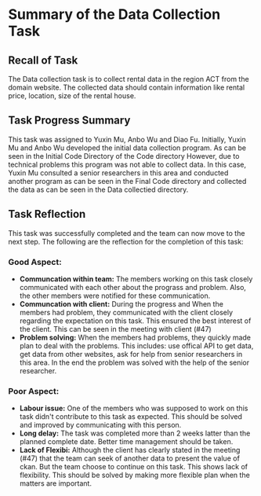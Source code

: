# Summary of the Data Collection Task 

## Recall of Task
The Data collection task is to collect rental data in the region ACT from the domain website. The collected data should contain information like rental price, location, size of the rental house.

## Task Progress Summary
This task was assigned to Yuxin Mu, Anbo Wu and Diao Fu. Initially, Yuxin Mu and Anbo Wu developed the initial data collection program. As can be seen in the Initial Code Directory of the Code directory 
However, due to technical problems this program was not able to collect data. 
In this case, Yuxin Mu consulted a senior researchers in this area and conducted another program as can be seen in the Final Code directory and collected the data as can be seen in the Data collectied directory. 

## Task Reflection
This task was successfully completed and the team can now move to the next step. The following are the reflection for the completion of this task:

### Good Aspect: 
- **Communcation within team:** The members working on this task closely communicated with each other about the prograss and problem. Also, the other members were notified for these communication.
- **Communcation with client:** During the progress and When the members had problem, they communicated with the client closely regarding the expectation on this task. This ensured the best interest of the client. This can be seen in the meeting with client (#47)
- **Problem solving:** When the members had problems, they quickly made plan to deal with the problems. This includes: use offical API to get data, get data from other websites, ask for help from senior researchers in this area.
In the end the problem was solved with the help of the senior researcher.

### Poor Aspect: 
- **Labour issue:** One of the members who was supposed to work on this task didn't contribute to this task as expected. This should be solved and improved by communicating with this person.
- **Long delay:** The task was completed more than 2 weeks latter than the planned complete date. Better time management should be taken. 
- **Lack of Flexibi:** Although the client has clearly stated in the meeting (#47) that the team can seek of another data to present the value of ckan. But the team choose to continue on this task. This shows lack of flexibility. This should be solved by making more flexible plan when the matters are important.

